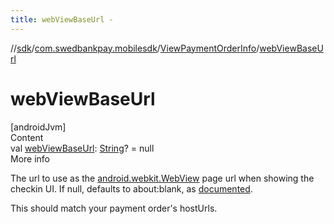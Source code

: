 ```yaml
---
title: webViewBaseUrl -
---
```

//[sdk](../../../index)/[com.swedbankpay.mobilesdk](../index)/[ViewPaymentOrderInfo](index)/[webViewBaseUrl](web-view-base-url)



# webViewBaseUrl  
[androidJvm]  
Content  
val [webViewBaseUrl](web-view-base-url): [String](https://kotlinlang.org/api/latest/jvm/stdlib/kotlin/-string/index.html)? = null  
More info  


The url to use as the [android.webkit.WebView](https://developer.android.com/reference/kotlin/android/webkit/WebView.html) page url when showing the checkin UI. If null, defaults to about:blank, as [documented](https://developer.android.com/reference/kotlin/android/webkit/WebView.html#loaddatawithbaseurl).



This should match your payment order's hostUrls.

  



